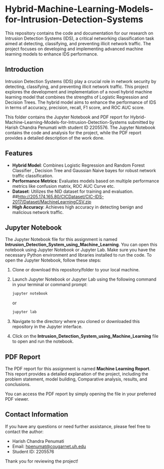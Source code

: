 # Hybrid-Machine-Learning-Models-for-Intrusion-Detection-Systems
This repository contains the code and documentation for our research on Intrusion Detection Systems (IDS), a critical networking classification task aimed at detecting, classifying, and preventing illicit network traffic. The project focuses on developing and implementing advanced machine learning models to enhance IDS performance.

## Introduction

Intrusion Detection Systems (IDS) play a crucial role in network security by detecting, classifying, and preventing illicit network traffic. This project explores the development and implementation of a novel hybrid machine learning model that combines the strengths of Logistic Regression and Decision Trees. The hybrid model aims to enhance the performance of IDS in terms of accuracy, precision, recall, F1 score, and ROC AUC score.

This folder contains the Jupyter Notebook and PDF report for Hybrid-Machine-Learning-Models-for-Intrusion-Detection-Systems submitted by Harish Chandra Penumati with student ID 2205576. The Jupyter Notebook contains the code and analysis for the project, while the PDF report provides a detailed description of the work done.


## Features

- **Hybrid Model**: Combines Logistic Regression and Random Forest Classifier , Decision Tree and Gaussian Naive bayes for robust network traffic classification.
- **Performance Metrics**: Evaluates models based on multiple performance metrics like confusion matrix, ROC AUC Curve etc.
- **Dataset**: Utilizes the NID dataset for training and evaluation. ##http://205.174.165.80/CICDataset/CIC-IDS-2017/Dataset/MachineLearningCSV.zip
- **High Accuracy**: Achieves high accuracy in detecting benign and malicious network traffic.

## Jupyter Notebook

The Jupyter Notebook file for this assignment is named **Intrusion_Detection_System_using_Machine_Learning**. You can open this notebook using Jupyter Notebook or Jupyter Lab. Make sure you have the necessary Python environment and libraries installed to run the code.
To open the Jupyter Notebook, follow these steps:

1. Clone or download this repository/folder to your local machine.
2. Launch Jupyter Notebook or Jupyter Lab using the following command in your terminal or command prompt:

   ```bash
   jupyter notebook
   ```

   or

   ```bash
   jupyter lab
   ```

3. Navigate to the directory where you cloned or downloaded this repository in the Jupyter interface.
4. Click on the **Intrusion_Detection_System_using_Machine_Learning** file to open and run the notebook.

## PDF Report

The PDF report for this assignment is named **Machine Learning Report**. This report provides a detailed explanation of the project, including the problem statement, model building, Comparative analysis, results, and conclusions.

You can access the PDF report by simply opening the file in your preferred PDF viewer.

## Contact Information

If you have any questions or need further assistance, please feel free to contact the author:

- Harish Chandra Penumati
- Email: hpenumat@cougarnet.uh.edu
- Student ID: 2205576

Thank you for reviewing the project!


